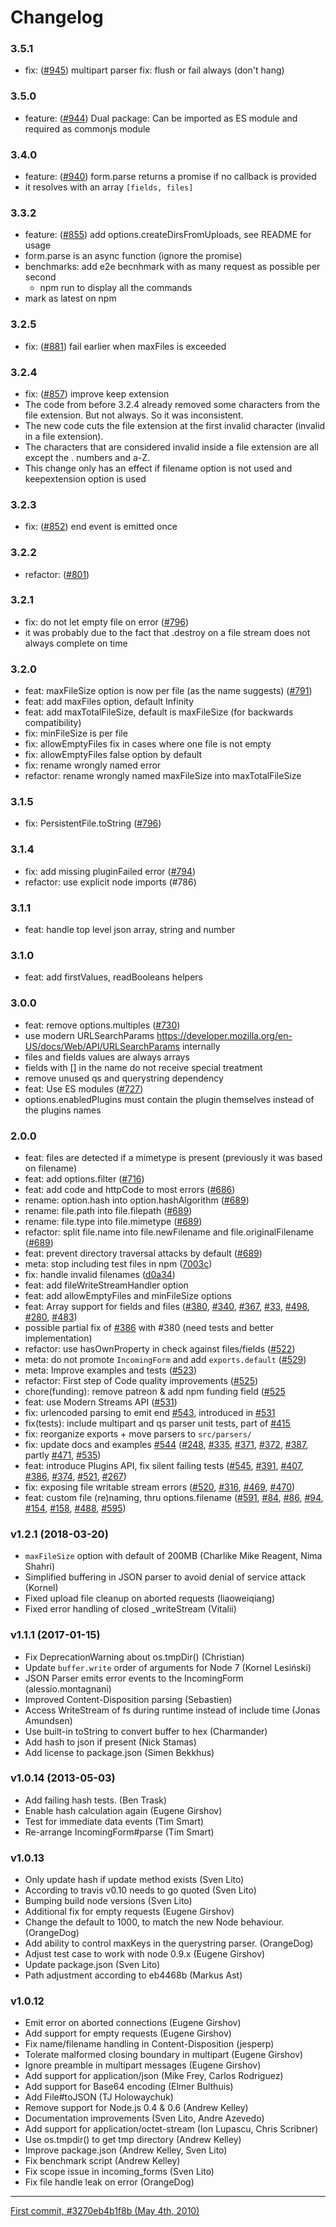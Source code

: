 # Changelog

### 3.5.1

 * fix: ([#945](https://github.com/node-formidable/formidable/pull/945)) multipart parser fix: flush or fail always (don't hang)


### 3.5.0

 * feature: ([#944](https://github.com/node-formidable/formidable/pull/944)) Dual package: Can be imported as ES module and required as commonjs module


### 3.4.0

 * feature: ([#940](https://github.com/node-formidable/formidable/pull/940)) form.parse returns a promise if no callback is provided
 * it resolves with an array `[fields, files]`


### 3.3.2

 * feature: ([#855](https://github.com/node-formidable/formidable/pull/855)) add options.createDirsFromUploads, see README for usage
 * form.parse is an async function (ignore the promise)
 * benchmarks: add e2e becnhmark with as many request as possible per second
    * npm run to display all the commands
 * mark as latest on npm

### 3.2.5

 * fix: ([#881](https://github.com/node-formidable/formidable/pull/881)) fail earlier when maxFiles is exceeded

### 3.2.4

 * fix: ([#857](https://github.com/node-formidable/formidable/pull/857)) improve keep extension
 * The code from before 3.2.4 already removed some characters from the file extension. But not always. So it was inconsistent.
 * The new code cuts the file extension at the first invalid character (invalid in a file extension).
 * The characters that are considered invalid inside a file extension are all except the . numbers and a-Z.
 * This change only has an effect if filename option is not used and keepextension option is used


### 3.2.3

 * fix: ([#852](https://github.com/node-formidable/formidable/pull/852)) end event is emitted once

### 3.2.2

 * refactor: ([#801](https://github.com/node-formidable/formidable/pull/801))

### 3.2.1


 * fix: do not let empty file on error ([#796](https://github.com/node-formidable/formidable/pull/796))
 * it was probably due to the fact that .destroy on a file stream does not always complete on time

### 3.2.0


 * feat: maxFileSize option is now per file (as the name suggests) ([#791](https://github.com/node-formidable/formidable/pull/791))
 * feat: add maxFiles option, default Infinity
 * feat: add maxTotalFileSize, default is maxFileSize (for backwards compatibility)
 * fix: minFileSize is per file
 * fix: allowEmptyFiles fix in cases where one file is not empty
 * fix: allowEmptyFiles false option by default 
 * fix: rename wrongly named error
 * refactor: rename wrongly named maxFileSize into maxTotalFileSize

### 3.1.5

 * fix: PersistentFile.toString ([#796](https://github.com/node-formidable/formidable/pull/796))

### 3.1.4

 * fix: add missing pluginFailed error ([#794](https://github.com/node-formidable/formidable/pull/794))
 * refactor: use explicit node imports (#786)

### 3.1.1

 * feat: handle top level json array, string and number

### 3.1.0

 * feat: add firstValues, readBooleans helpers

### 3.0.0

 * feat: remove options.multiples ([#730](https://github.com/node-formidable/formidable/pull/730))
 * use modern URLSearchParams https://developer.mozilla.org/en-US/docs/Web/API/URLSearchParams internally
 * files and fields values are always arrays
 * fields with [] in the name do not receive special treatment
 * remove unused qs and querystring dependency
 * feat: Use ES modules ([#727](https://github.com/node-formidable/formidable/pull/727))
 * options.enabledPlugins must contain the plugin themselves instead of the plugins names 


### 2.0.0

 * feat: files are detected if a mimetype is present (previously it was based on filename)
 * feat: add options.filter ([#716](https://github.com/node-formidable/formidable/pull/716))
 * feat: add code and httpCode to most errors ([#686](https://github.com/node-formidable/formidable/pull/686))
 * rename: option.hash into option.hashAlgorithm ([#689](https://github.com/node-formidable/formidable/pull/689))
 * rename: file.path into file.filepath ([#689](https://github.com/node-formidable/formidable/pull/689))
 * rename: file.type into file.mimetype ([#689](https://github.com/node-formidable/formidable/pull/689))
 * refactor: split file.name into file.newFilename and file.originalFilename ([#689](https://github.com/node-formidable/formidable/pull/689))
 * feat: prevent directory traversal attacks by default ([#689](https://github.com/node-formidable/formidable/pull/689))
 * meta: stop including test files in npm ([7003c](https://github.com/node-formidable/formidable/commit/7003cd6133f90c384081accb51743688d5e1f4be))
 * fix: handle invalid filenames ([d0a34](https://github.com/node-formidable/formidable/commit/d0a3484b048b8c177e62d66aecb03f5928f7a857))
 * feat: add fileWriteStreamHandler option
 * feat: add allowEmptyFiles and minFileSize options
 * feat: Array support for fields and files ([#380](https://github.com/node-formidable/node-formidable/pull/380), [#340](https://github.com/node-formidable/node-formidable/pull/340), [#367](https://github.com/node-formidable/node-formidable/pull/367), [#33](https://github.com/node-formidable/node-formidable/issues/33), [#498](https://github.com/node-formidable/node-formidable/issues/498), [#280](https://github.com/node-formidable/node-formidable/issues/280), [#483](https://github.com/node-formidable/node-formidable/issues/483))
 * possible partial fix of [#386](https://github.com/node-formidable/node-formidable/pull/386) with #380 (need tests and better implementation)
 * refactor: use hasOwnProperty in check against files/fields ([#522](https://github.com/node-formidable/node-formidable/pull/522))
 * meta: do not promote `IncomingForm` and add `exports.default` ([#529](https://github.com/node-formidable/node-formidable/pull/529))
 * meta: Improve examples and tests ([#523](https://github.com/node-formidable/node-formidable/pull/523))
 * refactor: First step of Code quality improvements ([#525](https://github.com/node-formidable/node-formidable/pull/525))
 * chore(funding): remove patreon & add npm funding field ([#525](https://github.com/node-formidable/node-formidable/pull/532)
 * feat: use Modern Streams API ([#531](https://github.com/node-formidable/node-formidable/pull/531))
 * fix: urlencoded parsing to emit end [#543](https://github.com/node-formidable/node-formidable/pull/543), introduced in [#531](https://github.com/node-formidable/node-formidable/pull/531)
 * fix(tests): include multipart and qs parser unit tests, part of [#415](https://github.com/node-formidable/node-formidable/issues/415)
 * fix: reorganize exports + move parsers to `src/parsers/`
 * fix: update docs and examples [#544](https://github.com/node-formidable/node-formidable/pull/544) ([#248](https://github.com/node-formidable/node-formidable/issues/248), [#335](https://github.com/node-formidable/node-formidable/issues/335), [#371](https://github.com/node-formidable/node-formidable/issues/371), [#372](https://github.com/node-formidable/node-formidable/issues/372), [#387](https://github.com/node-formidable/node-formidable/issues/387), partly [#471](https://github.com/node-formidable/node-formidable/issues/471), [#535](https://github.com/node-formidable/node-formidable/issues/535))
 * feat: introduce Plugins API, fix silent failing tests ([#545](https://github.com/node-formidable/node-formidable/pull/545), [#391](https://github.com/node-formidable/node-formidable/pull/391), [#407](https://github.com/node-formidable/node-formidable/pull/407), [#386](https://github.com/node-formidable/node-formidable/pull/386), [#374](https://github.com/node-formidable/node-formidable/pull/374), [#521](https://github.com/node-formidable/node-formidable/pull/521), [#267](https://github.com/node-formidable/node-formidable/pull/267))
 * fix: exposing file writable stream errors ([#520](https://github.com/node-formidable/node-formidable/pull/520), [#316](https://github.com/node-formidable/node-formidable/pull/316), [#469](https://github.com/node-formidable/node-formidable/pull/469), [#470](https://github.com/node-formidable/node-formidable/pull/470))
 * feat: custom file (re)naming, thru options.filename ([#591](https://github.com/node-formidable/node-formidable/pull/591), [#84](https://github.com/node-formidable/node-formidable/issues/84), [#86](https://github.com/node-formidable/node-formidable/issues/86), [#94](https://github.com/node-formidable/node-formidable/issues/94), [#154](https://github.com/node-formidable/node-formidable/issues/154), [#158](https://github.com/node-formidable/node-formidable/issues/158), [#488](https://github.com/node-formidable/node-formidable/issues/488), [#595](https://github.com/node-formidable/node-formidable/issues/595))


 
### v1.2.1 (2018-03-20)

 * `maxFileSize` option with default of 200MB (Charlike Mike Reagent, Nima Shahri)
 * Simplified buffering in JSON parser to avoid denial of service attack (Kornel)
 * Fixed upload file cleanup on aborted requests (liaoweiqiang)
 * Fixed error handling of closed _writeStream (Vitalii)

### v1.1.1 (2017-01-15)

 * Fix DeprecationWarning about os.tmpDir() (Christian)
 * Update `buffer.write` order of arguments for Node 7 (Kornel Lesiński)
 * JSON Parser emits error events to the IncomingForm (alessio.montagnani)
 * Improved Content-Disposition parsing (Sebastien)
 * Access WriteStream of fs during runtime instead of include time (Jonas Amundsen)
 * Use built-in toString to convert buffer to hex (Charmander)
 * Add hash to json if present (Nick Stamas)
 * Add license to package.json (Simen Bekkhus)

### v1.0.14 (2013-05-03)

* Add failing hash tests. (Ben Trask)
* Enable hash calculation again (Eugene Girshov)
* Test for immediate data events (Tim Smart)
* Re-arrange IncomingForm#parse (Tim Smart)

### v1.0.13

* Only update hash if update method exists (Sven Lito)
* According to travis v0.10 needs to go quoted (Sven Lito)
* Bumping build node versions (Sven Lito)
* Additional fix for empty requests (Eugene Girshov)
* Change the default to 1000, to match the new Node behaviour. (OrangeDog)
* Add ability to control maxKeys in the querystring parser. (OrangeDog)
* Adjust test case to work with node 0.9.x (Eugene Girshov)
* Update package.json (Sven Lito)
* Path adjustment according to eb4468b (Markus Ast)

### v1.0.12

* Emit error on aborted connections (Eugene Girshov)
* Add support for empty requests (Eugene Girshov)
* Fix name/filename handling in Content-Disposition (jesperp)
* Tolerate malformed closing boundary in multipart (Eugene Girshov)
* Ignore preamble in multipart messages (Eugene Girshov)
* Add support for application/json (Mike Frey, Carlos Rodriguez)
* Add support for Base64 encoding (Elmer Bulthuis)
* Add File#toJSON (TJ Holowaychuk)
* Remove support for Node.js 0.4 & 0.6 (Andrew Kelley)
* Documentation improvements (Sven Lito, Andre Azevedo)
* Add support for application/octet-stream (Ion Lupascu, Chris Scribner)
* Use os.tmpdir() to get tmp directory (Andrew Kelley)
* Improve package.json (Andrew Kelley, Sven Lito)
* Fix benchmark script (Andrew Kelley)
* Fix scope issue in incoming_forms (Sven Lito)
* Fix file handle leak on error (OrangeDog)

---

[First commit, #3270eb4b1f8b (May 4th, 2010)](https://github.com/node-formidable/formidable/commit/3270eb4b1f8bb667b8c12f64c36a4e7b854216d8)
